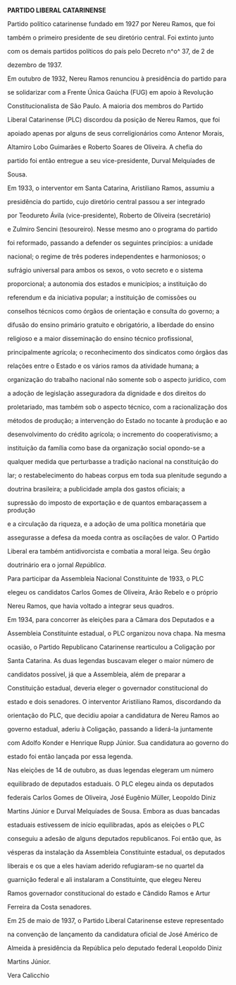 **PARTIDO LIBERAL CATARINENSE**



Partido político catarinense fundado em 1927 por Nereu Ramos, que foi

também o primeiro presidente de seu diretório central. Foi extinto junto

com os demais partidos políticos do país pelo Decreto n^o^ 37, de 2 de

dezembro de 1937.



Em outubro de 1932, Nereu Ramos renunciou à presidência do partido para

se solidarizar com a Frente Única Gaúcha (FUG) em apoio à Revolução

Constitucionalista de São Paulo. A maioria dos membros do Partido

Liberal Catarinense (PLC) discordou da posição de Nereu Ramos, que foi

apoiado apenas por alguns de seus correligionários como Antenor Morais,

Altamiro Lobo Guimarães e Roberto Soares de Oliveira. A chefia do

partido foi então entregue a seu vice-presidente, Durval Melquíades de

Sousa.



Em 1933, o interventor em Santa Catarina, Aristiliano Ramos, assumiu a

presidência do partido, cujo diretório central passou a ser integrado

por Teodureto Ávila (vice-presidente), Roberto de Oliveira (secretário)

e Zulmiro Sencini (tesoureiro). Nesse mesmo ano o programa do partido

foi reformado, passando a defender os seguintes princípios: a unidade

nacional; o regime de três poderes independentes e harmoniosos; o

sufrágio universal para ambos os sexos, o voto secreto e o sistema

proporcional; a autonomia dos estados e municípios; a instituição do

referendum e da iniciativa popular; a instituição de comissões ou

conselhos técnicos como órgãos de orientação e consulta do governo; a

difusão do ensino primário gratuito e obrigatório, a liberdade do ensino

religioso e a maior disseminação do ensino técnico profissional,

principalmente agrícola; o reconhecimento dos sindicatos como órgãos das

relações entre o Estado e os vários ramos da atividade humana; a

organização do trabalho nacional não somente sob o aspecto jurídico, com

a adoção de legislação asseguradora da dignidade e dos direitos do

proletariado, mas também sob o aspecto técnico, com a racionalização dos

métodos de produção; a intervenção do Estado no tocante à produção e ao

desenvolvimento do crédito agrícola; o incremento do cooperativismo; a

instituição da família como base da organização social opondo-se a

qualquer medida que perturbasse a tradição nacional na constituição do

lar; o restabelecimento do habeas corpus em toda sua plenitude segundo a

doutrina brasileira; a publicidade ampla dos gastos oficiais; a

supressão do imposto de exportação e de quantos embaraçassem a produção

e a circulação da riqueza, e a adoção de uma política monetária que

assegurasse a defesa da moeda contra as oscilações de valor. O Partido

Liberal era também antidivorcista e combatia a moral leiga. Seu órgão

doutrinário era o jornal *República*.



Para participar da Assembleia Nacional Constituinte de 1933, o PLC

elegeu os candidatos Carlos Gomes de Oliveira, Arão Rebelo e o próprio

Nereu Ramos, que havia voltado a integrar seus quadros.



Em 1934, para concorrer às eleições para a Câmara dos Deputados e a

Assembleia Constituinte estadual, o PLC organizou nova chapa. Na mesma

ocasião, o Partido Republicano Catarinense rearticulou a Coligação por

Santa Catarina. As duas legendas buscavam eleger o maior número de

candidatos possível, já que a Assembleia, além de preparar a

Constituição estadual, deveria eleger o governador constitucional do

estado e dois senadores. O interventor Aristiliano Ramos, discordando da

orientação do PLC, que decidiu apoiar a candidatura de Nereu Ramos ao

governo estadual, aderiu à Coligação, passando a liderá-la juntamente

com Adolfo Konder e Henrique Rupp Júnior. Sua candidatura ao governo do

estado foi então lançada por essa legenda.



Nas eleições de 14 de outubro, as duas legendas elegeram um número

equilibrado de deputados estaduais. O PLC elegeu ainda os deputados

federais Carlos Gomes de Oliveira, José Eugênio Müller, Leopoldo Diniz

Martins Júnior e Durval Melquíades de Sousa. Embora as duas bancadas

estaduais estivessem de início equilibradas, após as eleições o PLC

conseguiu a adesão de alguns deputados republicanos. Foi então que, às

vésperas da instalação da Assembleia Constituinte estadual, os deputados

liberais e os que a eles haviam aderido refugiaram-se no quartel da

guarnição federal e ali instalaram a Constituinte, que elegeu Nereu

Ramos governador constitucional do estado e Cândido Ramos e Artur

Ferreira da Costa senadores.



Em 25 de maio de 1937, o Partido Liberal Catarinense esteve representado

na convenção de lançamento da candidatura oficial de José Américo de

Almeida à presidência da República pelo deputado federal Leopoldo Diniz

Martins Júnior.



Vera Calicchio




